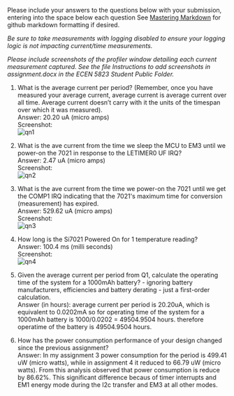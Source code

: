 Please include your answers to the questions below with your submission, entering into the space below each question
See [Mastering Markdown](https://guides.github.com/features/mastering-markdown/) for github markdown formatting if desired.

*Be sure to take measurements with logging disabled to ensure your logging logic is not impacting current/time measurements.*

*Please include screenshots of the profiler window detailing each current measurement captured.  See the file Instructions to add screenshots in assignment.docx in the ECEN 5823 Student Public Folder.* 


1. What is the average current per period? (Remember, once you have measured your average current, average current is average current over all time. Average current doesn’t carry with it the units of the timespan over which it was measured).
   <br>Answer: 20.20 uA (micro amps)
   <br>Screenshot:  
   ![qn1](https://github.com/CU-ECEN-5823/ecen5823-assignment4-malolasimman/assets/59477885/5986b436-5da8-488e-a6aa-fe03c7c2a357)


2. What is the ave current from the time we sleep the MCU to EM3 until we power-on the 7021 in response to the LETIMER0 UF IRQ?
   <br>Answer: 2.47 uA (micro amps)
   <br>Screenshot:  
    ![qn2](https://github.com/CU-ECEN-5823/ecen5823-assignment4-malolasimman/assets/59477885/283608d2-d027-46f7-a4d5-58fb94b2301a)


3. What is the ave current from the time we power-on the 7021 until we get the COMP1 IRQ indicating that the 7021's maximum time for conversion (measurement) has expired.
   <br>Answer: 529.62 uA (micro amps)
   <br>Screenshot:  
   ![qn3](https://github.com/CU-ECEN-5823/ecen5823-assignment4-malolasimman/assets/59477885/b96c8a39-b2fe-4650-8191-c021ad1ad987)


4. How long is the Si7021 Powered On for 1 temperature reading?
   <br>Answer: 100.4 ms (milli seconds)
   <br>Screenshot:  
    ![qn4](https://github.com/CU-ECEN-5823/ecen5823-assignment4-malolasimman/assets/59477885/3cd8fddf-f246-4a5b-9b25-795f56c5335c)


5. Given the average current per period from Q1, calculate the operating time of the system for a 1000mAh battery? - ignoring battery manufacturers, efficiencies and battery derating - just a first-order calculation.
   <br>Answer (in hours): average current per period is 20.20uA, which is equivalent to 0.0202mA
                         so for operating time of the system for a 1000mAh battery is 1000/0.0202 = 49504.9504 hours. 
                           therefore operatime of the battery is 49504.9504 hours.


   
6. How has the power consumption performance of your design changed since the previous assignment?
   <br>Answer: In my assignment 3 power consumption for the period is 499.41 uW (micro watts), while in assignment 4 it reduced to 66.79 uW (micro watts). From this analysis observed that power consumption is reduce by 86.62%. This significant difference becaus of timer interrupts and EM1 energy mode during the I2c transfer and EM3 at all other modes.
   


   



